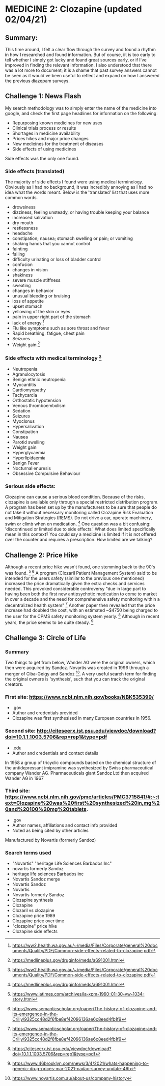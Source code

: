 # MEDICINE 2: Clozapine (updated 02/04/21)

## Summary:
This time around, I felt a clear flow through the survey and found a rhythm in how I researched and found information. But of course, iit is too early to tell whether I simply got lucky and found great sources early, or if I've improved in finding the relevant information. I also understood that there was a lot more to document; it is a shame that past survey answers cannot be seen as it would've been useful to reflect and expand on how I answered the previous diazepam surveys.


## Challenge 1: News Flash
My search methodology was to simply enter the name of the medicine into google, and check the first page headlines for information on the following:
- Repurposing known medicines for new uses
- Clinical trials process or results
- Shortages in medicine availability
- Prices hikes and major price changes
- New medicines for the treatment of diseases
- Side effects of using medicines

Side effects was the only one found.


### Side effects (translated)
The majority of side effects I found were using medical terminology. Obviously as I had no background, it was incredibly annoying as I had no idea what the words meant. Below is the 'translated' list that uses more common words.

- drowsiness
- dizziness, feeling unsteady, or having trouble keeping your balance
- increased salivation
- dry mouth
- restlessness
- headache
- constipation; nausea; stomach swelling or pain; or vomiting
- shaking hands that you cannot control
- fainting
- falling
- difficulty urinating or loss of bladder control
- confusion
- changes in vision
- shakiness
- severe muscle stiffness
- sweating
- changes in behavior
- unusual bleeding or bruising
- loss of appetite
- upset stomach
- yellowing of the skin or eyes
- pain in upper right part of the stomach
- lack of energy [^1]
- Flu like symptoms such as sore throat and fever
- Rapid breathing, fatigue, chest pain
- Seizures
- Weight gain [^2]


### Side effects with medical terminology [^1]
- Neutropenia
- Agranulocytosis
- Benign ethnic neutropenia
- Myocarditis
- Cardiomyopathy
- Tachycardia
- Orthostatic hypotension
- Venous thromboembolism
- Sedation
- Seizures
- Myoclonus
- Hypersalivation
- Constipation
- Nausea
- Parotid swelling
- Weight gain
- Hyperglycaemia
- Hyperlipidaemia
- Benign Fever
- Nocturnal enuresis
- Obsessive Compulsive Behaviour


### Serious side effects:
Clozapine can cause a serious blood condition. Because of the risks, clozapine is available only through a special restricted distribution program. A program has been set up by the manufacturers to be sure that people do not take it without necessary monitoring called Clozapine Risk Evaluation and Mitigation Strategies (REMS). Do not drive a car, operate machinery, swim or climb when on medication. [^2]
One question was a bit confusing: 'discontinued or limited due to side effects.' What does limited specifically mean in this context? You could say a medicine is limited if it is not offered over the counter and requires a prescription. How limited are we talking?

[^1]: https://ww2.health.wa.gov.au/~/media/Files/Corporate/general%20documents/Quality/PDF/Common-side-effects-related-to-clozapine.pdf
[^2]: https://medlineplus.gov/druginfo/meds/a691001.html


## Challenge 2: Price Hike
Although a recent price hike wasn't found, one stemming back to the 90's was found. [^3] [^4] A program (Clozaril Patient Management System) said to be intended for the users safety (similar to the previous one mentioned) increased the price dramatically given the extra checks and services needed. This provoked considerable controversy "due in large part to having been both the first new antipsychotic medication to come to market in over a decade and the need for comprehensive safety monitoring within a decentralized health system" [^4]
Another paper then revealed that the price increase had doubled the cost, with an estimated ~$4750 being charged to the user for the CPMS safety monitoring system yearly. [^5]
Although in recent years, the price seems to be quite steady. [^6]

[^3]: https://www.latimes.com/archives/la-xpm-1990-01-30-vw-1034-story.html
[^4]: https://www.semanticscholar.org/paper/The-history-of-clozapine-and-its-emergence-in-the-Crilly/9325cc48d2f6fbe8ef42096136ae6c8eed4fb1f9
[^5]: https://citeseerx.ist.psu.edu/viewdoc/download?doi=10.1.1.1003.5706&rep=rep1&type=pdf
[^6]: https://www.46brooklyn.com/news/3/4/2021/whats-happening-to-generic-drug-prices-mar-2021-nadac-survey-update-46b


## Challenge 3: Circle of Life

### Summary
Two things to get from below, Wander AG were the original owners, which then were acquired by Sandoz. Novartis was created in 1996 through a merger of Ciba-Geigy and Sandoz [^7]. A very useful search term for finding the original owners is 'synthesis', such that you can track the original creators.


### First site: https://www.ncbi.nlm.nih.gov/books/NBK535399/
- .gov
- Author and credentials provided
- Clozapine was first synthesised in many European countries in 1956.


### Second site: http://citeseerx.ist.psu.edu/viewdoc/download?doi=10.1.1.1003.5706&rep=rep1&type=pdf
- .edu
- Author and credentials and contact details

In 1958 a group of tricyclic compounds based on the chemical structure of the antidepressant imipramine was synthesized by Swiss pharmaceutical company Wander AG. Pharmaceuticals giant Sandoz Ltd then acquired Wander AG in 1967


### Third site: https://www.ncbi.nlm.nih.gov/pmc/articles/PMC3715841/#:~:text=Clozapine%20was%20first%20synthesized%20in,mg%20and%20100%20mg%20tablets.
- .gov
- Author names, affiliations and contact info provided
- Noted as being cited by other articles

Manufactured by Novartis (formerly Sandoz)

[^7]: https://www.novartis.com.au/about-us/company-history


### Search terms used
- "Novartis" "heritage Life Sciences Barbados Inc"
- novartis formerly Sandoz
- heritage life sciences Barbados inc
- Novartis Sandoz merge
- Novartis Sandoz
- Novartis
- Novartis formerly Sandoz
- Clozapine synthesis
- Clozapine
- Clozaril vs clozapine
- Clozapine price 1989
- Clozapine price over time
- "clozapine" price hike
- Clozapine side effects
